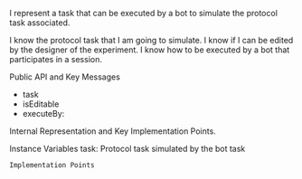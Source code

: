 I represent a task that can be executed by a bot to simulate the protocol task associated.

I know the protocol task that I am going to simulate.
I know if I can be edited by the designer of the experiment.
I know how to be executed by a bot that participates in a session. 


Public API and Key Messages

- task
- isEditable
- executeBy:

 
Internal Representation and Key Implementation Points.

   Instance Variables
		task:		<ExperimentTask>	Protocol task simulated by the bot task

    Implementation Points